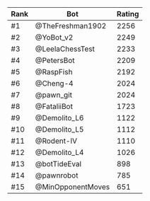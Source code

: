 Rank|Bot|Rating
---|---|---
#1|@TheFreshman1902|2256
#2|@YoBot_v2|2249
#3|@LeelaChessTest|2233
#4|@PetersBot|2209
#5|@RaspFish|2192
#6|@Cheng-4|2024
#7|@pawn_git|2024
#8|@FataliiBot|1723
#9|@Demolito_L6|1122
#10|@Demolito_L5|1112
#11|@Rodent-IV|1110
#12|@Demolito_L4|1026
#13|@botTideEval|898
#14|@pawnrobot|785
#15|@MinOpponentMoves|651
